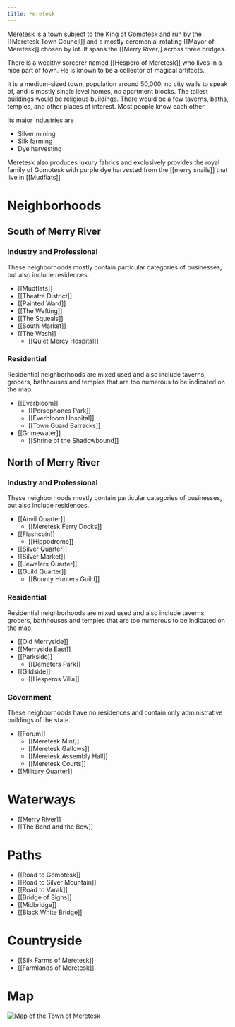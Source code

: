 ```yaml
---
title: Meretesk
---
```



Meretesk is a town subject to the King of Gomotesk and run by the [[Meretesk Town Council]] and a mostly ceremonial rotating [[Mayor of Meretesk]] chosen by lot. It spans the [[Merry River]] across three bridges.
  
There is a wealthy sorcerer named [[Hespero of Meretesk]] who lives in a nice part of town. He is known to be a collector of magical artifacts.

It is a medium-sized town, population around 50,000, no city walls to speak of, and is mostly single level homes, no apartment blocks. The tallest buildings would be religious buildings. There would be a few taverns, baths, temples, and other places of interest. Most people know each other.

Its major industries are
- Silver mining
- Silk farming
- Dye harvesting

Meretesk also produces luxury fabrics and exclusively provides the royal family of Gomotesk with purple dye harvested from the [[merry snails]] that live in [[Mudflats]]

# Neighborhoods
## South of Merry River
### Industry and Professional
These neighborhoods mostly contain particular categories of businesses, but also include residences. 

- [[Mudflats]]
- [[Theatre District]]
- [[Painted Ward]]
- [[The Wefting]]
- [[The Squeals]]
- [[South Market]]
- [[The Wash]]
   - [[Quiet Mercy Hospital]]

### Residential 
Residential neighborhoods are mixed used and also include taverns, grocers, bathhouses and temples that are too numerous to be indicated on the map.
- [[Everbloom]]
   - [[Persephones Park]]
   - [[Everbloom Hospital]]
   - [[Town Guard Barracks]]
- [[Grimewater]]
   - [[Shrine of the Shadowbound]]

## North of Merry River
### Industry and Professional
These neighborhoods mostly contain particular categories of businesses, but also include residences. 

- [[Anvil Quarter]]
   - [[Meretesk Ferry Docks]]
- [[Flashcoin]]
   - [[Hippodrome]]
- [[Silver Quarter]]
- [[Silver Market]]
- [[Jewelers Quarter]]
- [[Guild Quarter]]
   - [[Bounty Hunters Guild]]


### Residential 
Residential neighborhoods are mixed used and also include taverns, grocers, bathhouses and temples that are too numerous to be indicated on the map.
- [[Old Merryside]]
- [[Merryside East]]
- [[Parkside]]
   - [[Demeters Park]]
- [[Gildside]]
   - [[Hesperos Villa]]

### Government 
These neighborhoods have no residences and contain only administrative buildings of the state. 
- [[Forum]]
   - [[Meretesk Mint]]
   - [[Meretesk Gallows]]
   - [[Meretesk Assembly Hall]]
   - [[Meretesk Courts]]
- [[Military Quarter]]

# Waterways
- [[Merry River]]
- [[The Bend and the Bow]]

# Paths
- [[Road to Gomotesk]]
- [[Road to Silver Mountain]]
- [[Road to Varak]]
- [[Bridge of Sighs]]
- [[Midbridge]]
- [[Black White Bridge]]

# Countryside
- [[Silk Farms of Meretesk]]
- [[Farmlands of Meretesk]]

# Map
![Map of the Town of Meretesk](/assets/meretesk.png)
